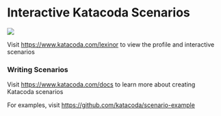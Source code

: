 # Interactive Katacoda Scenarios

[![](http://shields.katacoda.com/katacoda/lexinor/count.svg)](https://www.katacoda.com/lexinor "Get your profile on Katacoda.com")

Visit https://www.katacoda.com/lexinor to view the profile and interactive scenarios

### Writing Scenarios
Visit https://www.katacoda.com/docs to learn more about creating Katacoda scenarios

For examples, visit https://github.com/katacoda/scenario-example
